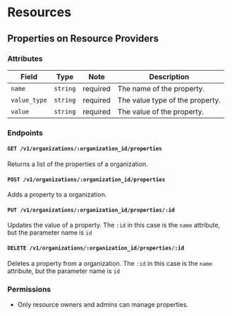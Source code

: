 # Resources

## Properties on Resource Providers

### Attributes

Field           | Type     | Note     | Description                        
----------------|----------|----------|-----------------------------------
`name`          | `string` | required | The name of the property.          
`value_type`    | `string` | required | The value type of the property.    
`value`         | `string` | required | The value of the property.         

### Endpoints

#### `GET /v1/organizations/:organization_id/properties`

Returns a list of the properties of a organization.

#### `POST /v1/organizations/:organization_id/properties`

Adds a property to a organization.

#### `PUT /v1/organizations/:organization_id/properties/:id`

Updates the value of a property. The `:id` in this case is the `name` attribute, but the parameter name is `id`

#### `DELETE /v1/organizations/:organization_id/properties/:id`

Deletes a property from a organization. The `:id` in this case is the `name` attribute, but the parameter name is `id`

### Permissions

* Only resource owners and admins can manage properties.